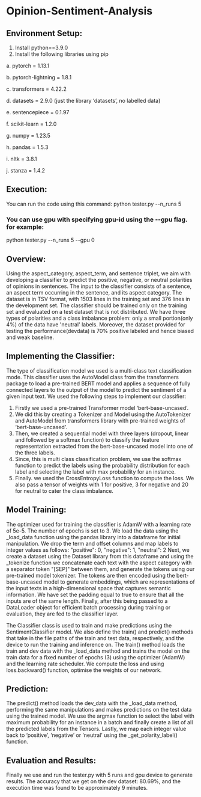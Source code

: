 # Opinion-Sentiment-Analysis

## Environment Setup:
1. Install python==3.9.0
2. Install the following libraries using pip

  a. pytorch = 1.13.1
  
  b. pytorch-lightning = 1.8.1
  
  c. transformers = 4.22.2
  
  d. datasets = 2.9.0 (just the library ‘datasets’, no labelled data)
  
  e. sentencepiece = 0.1.97
  
  f. scikit-learn = 1.2.0
  
  g. numpy = 1.23.5
  
  h. pandas = 1.5.3
  
  i. nltk = 3.8.1
  
  j. stanza = 1.4.2

## Execution:
You can run the code using this command:
python tester.py --n_runs 5 

### You can use gpu with specifying gpu-id using the --gpu flag. for example:
python tester.py --n_runs 5 --gpu 0

## Overview:
Using the aspect_category, aspect_term, and  sentence triplet, we aim with developing a classifier to predict the positive, negative, or neutral polarities of opinions in sentences. 
The input to the classifier consists of a sentence, an aspect term occurring in the sentence, and its aspect category. The dataset is in TSV format, with 1503 lines in the training set and 376 lines in the development set. The classifier should be trained only on the training set and evaluated on a test dataset that is not distributed.
We have three types of polarities and a class imbalance problem: only a small portion(only 4%) of the data have 'neutral' labels. 
Moreover, the dataset provided for testing the performance(devdata) is 70% positive labeled and hence biased and weak baseline.


## Implementing the Classifier: 
The type of classification model we used is a multi-class text classification mode. This classifier uses the AutoModel class from the transformers package to load a pre-trained BERT model and applies a sequence of fully connected layers to the output of the model to predict the sentiment of a given input text. 
We used the following steps to implement our classifier:

1. Firstly we used a pre-trained Transformer model ‘bert-base-uncased’. 
2. We did this by creating a Tokenizer and Model using the AutoTokenizer and AutoModel from transformers library with pre-trained weights of ‘bert-base-uncased’. 
3. Then, we created a sequential model with three layers (dropout, linear and followed by a softmax function) to classify the feature representation extracted from the bert-base-uncased model into one of the three labels.
4. Since, this is multi class classification problem, we use the softmax function to predict the labels using the probability distribution for each label and selecting the label with max probability for an instance.
5. Finally. we used the CrossEntropyLoss function to compute the loss. We also pass a tensor of weights with 1 for positive, 3 for negative and 20 for neutral to cater the class imbalance.


## Model Training:
The optimizer used for training the classifier is AdamW with a learning rate of 5e-5. The number of epochs is set to 3. 
We load the data using the _load_data function using the pandas library into a dataframe for initial manipulation. We drop the term and offset columns and map labels to integer values as follows:
"positive": 0, "negative": 1, "neutral": 2
Next, we create a dataset using the Dataset library from this dataframe and using the _tokenize function we concatenate each text with the aspect category with a separator token "[SEP]" between them, and generate the tokens using our pre-trained model tokenizer. 
The tokens are then encoded using the bert-base-uncased model to generate embeddings, which are representations of the input texts in a high-dimensional space that captures semantic information.
We have set the padding equal to true to ensure that all the inputs are of the same length. Finally, after this being passed to a DataLoader object for efficient batch processing during training or evaluation, they are fed to the classifier layer.


The Classifier class is used to train and make predictions using the SentimentClassifier model. We also define the train() and predict() methods that take in the file paths of the train and test data, respectively, and the device to run the training and inference on. The train() method loads the train and dev data with the _load_data method and trains the model on the train data for a fixed number of epochs (3) using the optimizer (AdamW) and the learning rate scheduler. We compute the loss and using loss.backward() function, optimise the weights of our network. 


## Prediction:
The predict() method loads the dev_data with the _load_data method, performing the same manipulations and makes predictions on the test data using the trained model.
We use the argmax function to select the label with maximum probability for an instance in a batch and finally create a list of all the predicted labels from the Tensors.
Lastly, we map each integer value back to ‘positive’, ‘negative’ or ‘neutral’ using the _get_polarity_label() function.


## Evaluation and Results:
Finally we use and run the tester.py with 5 runs and gpu device to generate results. The accuracy that we get on the dev dataset: 80.69%, and the execution time was found to be approximately 9 minutes.

